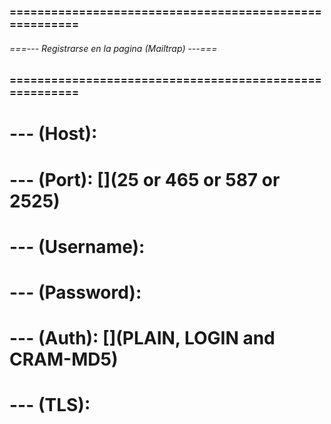 ### ======================================================= ###
###### ===--- Registrarse en la pagina (Mailtrap) ---=== ######
### ======================================================= ###

<!-- Para poder enviar correos primero debemos registrarnos en la pagina llamada (Mailtrap). Esta pagina nos permitira 
recibir mensajes en nuestro correo y llenar el buzon de (Mailtrap) y no el de nuestro correo.

Al momento de registrarnos tenemos la opcion para ver nuestras credenciales:  -->

#	--- (Host): [](smtp.mailtrap.io)
#	--- (Port): [](25 or 465 or 587 or 2525)
#	--- (Username): [](your_username)
#	--- (Password): [](your_password)
#	--- (Auth): [](PLAIN, LOGIN and CRAM-MD5)
#	--- (TLS): [](Optional (STARTTLS on all ports))